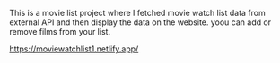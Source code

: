 This is a movie list project where I fetched movie watch list data from          
external API and then display the data on the website. yoou can add or remove films from your list.                                                                                                                                      
 
https://moviewatchlist1.netlify.app/    
